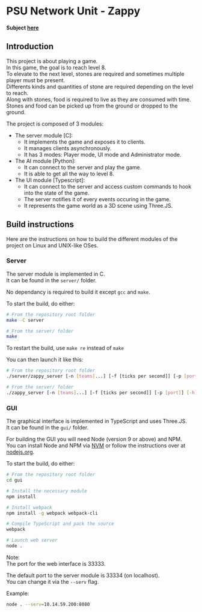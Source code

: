 # PSU Network Unit - Zappy

**Subject [here](https://github.com/thibautcornolti/Zappy/blob/master/Subject.pdf)**

## Introduction

This project is about playing a game.  
In this game, the goal is to reach level 8.  
To elevate to the next level, stones are required and sometimes multiple player must be present.  
Differents kinds and quantities of stone are required depending on the level to reach.  
Along with stones, food is required to live as they are consumed with time.  
Stones and food can be picked up from the ground or dropped to the ground.  

The project is composed of 3 modules:
- The server module [C]:
    - It implements the game and exposes it to clients.
    - It manages clients asynchronously.
    - It has 3 modes: Player mode, UI mode and Administrator mode.
- The AI module [Python]:
    - It can connect to the server and play the game.
    - It is able to get all the way to level 8.
- The UI module [Typescript]:
    - It can connect to the server and access custom commands to hook into the state of the game.
    - The server notifies it of every events occuring in the game.
    - It represents the game world as a 3D scene using Three.JS.

## Build instructions

Here are the instructions on how to build the different modules of the project on Linux and UNIX-like OSes.  

### Server

The server module is implemented in C.  
It can be found in the `server/` folder.  

No dependancy is required to build it except `gcc` and `make`.

To start the build, do either:
```bash
# From the repository root folder
make -C server

# From the server/ folder
make
```

To restart the build, use `make re` instead of `make`

You can then launch it like this:
```bash
# From the repository root folder
./server/zappy_server [-n [teams]...] [-f [ticks per second]] [-p [port]] [-h]

# From the server/ folder
./zappy_server [-n [teams]...] [-f [ticks per second]] [-p [port]] [-h]
```

### GUI

The graphical interface is implemented in TypeScript and uses Three.JS.  
It can be found in the `gui/` folder.  

For building the GUI you will need Node (version 9 or above) and NPM.  
You can install Node and NPM via [NVM](http://nvm.sh) or follow the instructions over at [nodejs.org](https://nodejs.org/en/download/current/).  

To start the build, do either:
```bash
# From the repository root folder
cd gui

# Install the necessary module
npm install

# Install webpack
npm install -g webpack webpack-cli

# Compile TypeScript and pack the source
webpack

# Launch web server
node .
```

Note:  
The port for the web interface is 33333.

The default port to the server module is 33334 (on localhost).  
You can change it via the `--serv` flag.

Example:
```bash
node . --serv=10.14.59.200:8080
```
